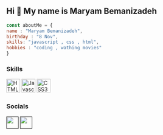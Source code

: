 
<h2>Hi 👋 My name is Maryam Bemanizadeh</h2>


```javascript
const aboutMe = {
name : "Maryam Bemanizadeh",
birthday : "8 Nov",
skills: "javascript , css , html",
hobbies : "coding , wathing movies"
}

```
<h3>Skills</h3>

<p align="left">
    <a href="https://developer.mozilla.org/en-US/docs/Glossary/HTML5" target="_blank" rel="noreferrer"><img src="https://github.com/Marybemani17/Marybemani17/blob/main/html5-colored.svg" width="36" height="36" alt="HTML5" /></a>
     <a href="https://developer.mozilla.org/en-US/docs/Web/JavaScript" target="_blank" rel="noreferrer"><img src="https://github.com/Marybemani17/Marybemani17/blob/main/javascript-colored.svg" width="36" height="36" alt="Javascript" /></a>
        <a href="https://www.w3.org/TR/CSS/#css" target="_blank" rel="noreferrer"><img src="https://github.com/Marybemani17/Marybemani17/blob/main/css3-colored.svg" width="36" height="36" alt="CSS3" /></a>
</p>



<h3>Socials</h3>

<p align="left">
     <a href="" target="_blank" rel="noreferrer"><img src="https://github.com/Marybemani17/Marybemani17/blob/main/github.svg" width="32" height="32" /></a>
    <a href="" target="_blank" rel="noreferrer"><img src="https://github.com/Marybemani17/Marybemani17/blob/main/instagram.svg" width="32" height="32" /></a>
</p>


<!--
**Marybemani17/Marybemani17** is a ✨ _special_ ✨ repository because its `README.md` (this file) appears on your GitHub profile.

Here are some ideas to get you started:

- 🔭 I’m currently working on ...
- 🌱 I’m currently learning ...
- 👯 I’m looking to collaborate on ...
- 🤔 I’m looking for help with ...
- 💬 Ask me about ...
- 📫 How to reach me: ...
- 😄 Pronouns: ...
- ⚡ Fun fact: ...
-->
